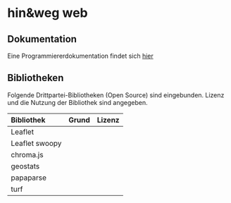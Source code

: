 # hin&weg web

## Dokumentation

Eine Programmiererdokumentation findet sich [hier](doc/Daten.md)

## Bibliotheken

Folgende Drittpartei-Bibliotheken (Open Source) sind eingebunden. Lizenz und die Nutzung der Bibliothek sind angegeben.

| Bibliothek | Grund | Lizenz |
|:---|:---|:---|
| Leaflet |
| Leaflet swoopy |
| chroma.js |
| geostats |
| papaparse |
| turf |